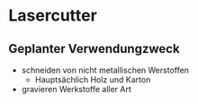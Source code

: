 # Lasercutter
## Geplanter Verwendungzweck
- schneiden von nicht metallischen Werstoffen
  - Hauptsächlich Holz und Karton
- gravieren Werkstoffe aller Art

